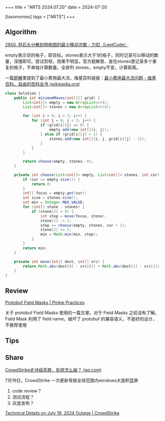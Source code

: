 +++
title = "ARTS 2024.07.20"
date = 2024-07-20

[taxonomies]
tags = ["ARTS"]
+++

## Algorithm

[2850. 将石头分散到网格图的最少移动次数 - 力扣（LeetCode）](https://leetcode.cn/problems/minimum-moves-to-spread-stones-over-grid/description/)

empty表示空的格子，即目标。stones表示大于1的格子，同时记录可以移动的数量，深搜即可。尝试剪枝，效果不明显。官方题解里，是在stones里记录多个重复的格子，不单独计算数量。全排列 stones，empty不变，计算距离。

一篇[题解](https://leetcode.cn/problems/minimum-moves-to-spread-stones-over-grid/solutions/2435313/tong-yong-zuo-fa-zui-xiao-fei-yong-zui-d-iuw8/)里提到了最小费用最大流，维基百科链接：[最小费用最大流问题 - 维基百科，自由的百科全书 (wikipedia.org)](https://zh.wikipedia.org/wiki/%E6%9C%80%E5%B0%8F%E8%B4%B9%E7%94%A8%E6%9C%80%E5%A4%A7%E6%B5%81%E9%97%AE%E9%A2%98)

```java
class Solution {
    public int minimumMoves(int[][] grid) {
        List<int[]> empty = new ArrayList<>(9);
        List<int[]> stones = new ArrayList<>(4);

        for (int i = 0; i < 3; i++) {
            for (int j = 0; j < 3; j++) {
                if (grid[i][j] == 0) {
                    empty.add(new int[]{i, j});
                } else if (grid[i][j] > 1) {
                    stones.add(new int[]{i, j, grid[i][j] - 1});
                }
            }
        }

        return choose(empty, stones, 0);
    }

    private int choose(List<int[]> empty, List<int[]> stones, int cur) {
        if (cur >= empty.size()) {
            return 0;
        }
        int[] focus = empty.get(cur);
        int size = stones.size();
        int min = Integer.MAX_VALUE;
        for (int[] stone : stones) {
            if (stone[2] > 0) {
                int step = move(focus, stone);
                stone[2] -= 1;
                step += choose(empty, stones, cur + 1);
                stone[2] += 1;
                min = Math.min(min, step);
            }
        }
        return min;
    }

    private int move(int[] dest, int[] src) {
        return Math.abs(dest[0] - src[0]) + Math.abs(dest[1] - src[1]);
    }
}
```

## Review

[Protobuf Field Masks | Pinkie Practices](https://pinkiepractices.com/posts/protobuf-field-masks/)

关于 protobuf Field Masks 使用的一篇文章。对于 Field Masks 之前没有了解。Field Mask 利用了 field name，破坏了 protobuf 的兼容语义，不是好的设计，不推荐使用

## Tips

## Share

[CrowdStrike史诗级蓝屏，到底怎么破？ (qq.com)](https://mp.weixin.qq.com/s?__biz=MzAxOTk3NTg5OQ==&mid=2247490735&idx=1&sn=e9acaf820be2b40fdd1fda0a875bab0b)

7月19日，CrowdStirke 一次更新导致全球范围内windows大面积蓝屏

1. code review？
2. 测试流程？
3. 灰度发布？

[Technical Details on July 19, 2024 Outage | CrowdStrike](https://www.crowdstrike.com/blog/technical-details-on-todays-outage/)
